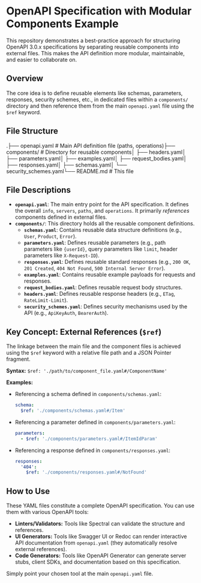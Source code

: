 # OpenAPI Specification with Modular Components Example

This repository demonstrates a best-practice approach for structuring OpenAPI 3.0.x specifications by separating reusable components into external files. This makes the API definition more modular, maintainable, and easier to collaborate on.

## Overview

The core idea is to define reusable elements like schemas, parameters, responses, security schemes, etc., in dedicated files within a `components/` directory and then reference them from the main `openapi.yaml` file using the `$ref` keyword.

## File Structure

.├── openapi.yaml        # Main API definition file (paths, operations)├── components/         # Directory for reusable components│   ├── headers.yaml│   ├── parameters.yaml│   ├── examples.yaml│   ├── request_bodies.yaml│   ├── responses.yaml│   ├── schemas.yaml│   └── security_schemes.yaml└── README.md           # This file
## File Descriptions

* **`openapi.yaml`**: The main entry point for the API specification. It defines the overall `info`, `servers`, `paths`, and `operations`. It primarily *references* components defined in external files.
* **`components/`**: This directory holds all the reusable component definitions.
    * **`schemas.yaml`**: Contains reusable data structure definitions (e.g., `User`, `Product`, `Error`).
    * **`parameters.yaml`**: Defines reusable parameters (e.g., path parameters like `{userId}`, query parameters like `limit`, header parameters like `X-Request-ID`).
    * **`responses.yaml`**: Defines reusable standard responses (e.g., `200 OK`, `201 Created`, `404 Not Found`, `500 Internal Server Error`).
    * **`examples.yaml`**: Contains reusable example payloads for requests and responses.
    * **`request_bodies.yaml`**: Defines reusable request body structures.
    * **`headers.yaml`**: Defines reusable response headers (e.g., `ETag`, `RateLimit-Limit`).
    * **`security_schemes.yaml`**: Defines security mechanisms used by the API (e.g., `ApiKeyAuth`, `BearerAuth`).

## Key Concept: External References (`$ref`)

The linkage between the main file and the component files is achieved using the `$ref` keyword with a relative file path and a JSON Pointer fragment.

**Syntax:** `$ref: './path/to/component_file.yaml#/ComponentName'`

**Examples:**

* Referencing a schema defined in `components/schemas.yaml`:
    ```yaml
    schema:
      $ref: './components/schemas.yaml#/Item'
    ```
* Referencing a parameter defined in `components/parameters.yaml`:
    ```yaml
    parameters:
      - $ref: './components/parameters.yaml#/ItemIdParam'
    ```
* Referencing a response defined in `components/responses.yaml`:
    ```yaml
    responses:
      '404':
        $ref: './components/responses.yaml#/NotFound'
    ```

## How to Use

These YAML files constitute a complete OpenAPI specification. You can use them with various OpenAPI tools:

* **Linters/Validators:** Tools like Spectral can validate the structure and references.
* **UI Generators:** Tools like Swagger UI or Redoc can render interactive API documentation from `openapi.yaml` (they automatically resolve external references).
* **Code Generators:** Tools like OpenAPI Generator can generate server stubs, client SDKs, and documentation based on this specification.

Simply point your chosen tool at the main `openapi.yaml` file.
